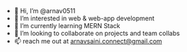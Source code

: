 - 👋 Hi, I’m @arnav0511
- 👀 I’m interested in web & web-app development 
- 🌱 I’m currently learning MERN Stack
- 💞️ I’m looking to collaborate on projects and team collabs
- 📫 reach me out at arnavsaini.connect@gmail.com

<!---
arnav0511/arnav0511 is a ✨ special ✨ repository because its `README.md` (this file) appears on your GitHub profile.
You can click the Preview link to take a look at your changes.
--->
